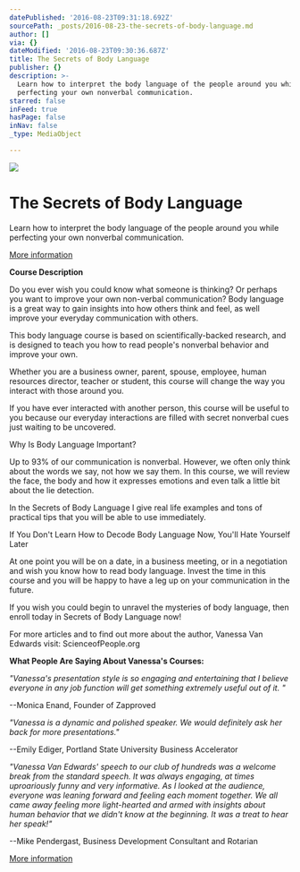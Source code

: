 ```yaml
---
datePublished: '2016-08-23T09:31:18.692Z'
sourcePath: _posts/2016-08-23-the-secrets-of-body-language.md
author: []
via: {}
dateModified: '2016-08-23T09:30:36.687Z'
title: The Secrets of Body Language
publisher: {}
description: >-
  Learn how to interpret the body language of the people around you while
  perfecting your own nonverbal communication.
starred: false
inFeed: true
hasPage: false
inNav: false
_type: MediaObject

---
```

![](https://imgflo.herokuapp.com/graph/vahj1ThiexotieMo/61ff09c27ab7cf4adf83a70e883216ea/croprotate.jpg?cropheight=540&cropwidth=890&degrees=0&input=https%3A%2F%2Fthe-grid-user-content.s3-us-west-2.amazonaws.com%2F07b0d651-047a-4d02-ad60-eeb5b8c92cd1.jpg&x=38&y=0)

# The Secrets of Body Language

Learn how to interpret the body language of the people around you while perfecting your own nonverbal communication.

[More information][0]

**Course Description**

Do you ever wish you could know what someone is thinking? Or perhaps you want to improve your own non-verbal communication? Body language is a great way to gain insights into how others think and feel, as well improve your everyday communication with others.

This body language course is based on scientifically-backed research, and is designed to teach you how to read people's nonverbal behavior and improve your own.

Whether you are a business owner, parent, spouse, employee, human resources director, teacher or student, this course will change the way you interact with those around you.

If you have ever interacted with another person, this course will be useful to you because our everyday interactions are filled with secret nonverbal cues just waiting to be uncovered.

Why Is Body Language Important?

Up to 93% of our communication is nonverbal. However, we often only think about the words we say, not how we say them. In this course, we will review the face, the body and how it expresses emotions and even talk a little bit about the lie detection.

In the Secrets of Body Language I give real life examples and tons of practical tips that you will be able to use immediately.

If You Don't Learn How to Decode Body Language Now, You'll Hate Yourself Later

At one point you will be on a date, in a business meeting, or in a negotiation and wish you know how to read body language. Invest the time in this course and you will be happy to have a leg up on your communication in the future.

If you wish you could begin to unravel the mysteries of body language, then enroll today in Secrets of Body Language now!

For more articles and to find out more about the author, Vanessa Van Edwards visit: ScienceofPeople.org

**What People Are Saying About Vanessa's Courses:**

_"Vanessa's presentation style is so engaging and entertaining that I believe everyone in any job function will get something extremely useful out of it. "_

--Monica Enand, Founder of Zapproved

_"Vanessa is a dynamic and polished speaker. We would definitely ask her back for more presentations."_

--Emily Ediger, Portland State University Business Accelerator

_"Vanessa Van Edwards' speech to our club of hundreds was a welcome break from the standard speech. It was always engaging, at times uproariously funny and very informative. As I looked at the audience, everyone was leaning forward and feeling each moment together. We all came away feeling more light-hearted and armed with insights about human behavior that we didn't know at the beginning. It was a treat to hear her speak!"_

--Mike Pendergast, Business Development Consultant and Rotarian

[More information][0]

[0]: http://click.linksynergy.com/link?id=LucNJCjQp0Q&offerid=323058.38266&type=2&murl=https%3A%2F%2Fwww.udemy.com%2Fthe-secrets-of-body-language-webinar%2F